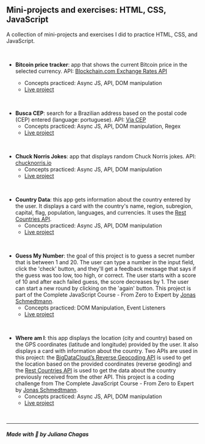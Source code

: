 ## Mini-projects and exercises: HTML, CSS, JavaScript

A collection of mini-projects and exercises I did to practice HTML, CSS, and JavaScript.

<br>

- **Bitcoin price tracker**: app that shows the current Bitcoin price in the selected currency. API: [Blockchain.com Exchange Rates API](https://www.blockchain.com/api/exchange_rates_api)

  - Concepts practiced: Async JS, API, DOM manipulation
  - [Live project](https://codepen.io/julianachagas/full/ExEmWaO)

<br>

- **Busca CEP**: search for a Brazilian address based on the postal code (CEP) entered (language: portuguese). API: [Via CEP](https://viacep.com.br/)
  - Concepts practiced: Async JS, API, DOM manipulation, Regex
  - [Live project](https://codepen.io/julianachagas/full/oNqWZbK)

<br>

- **Chuck Norris Jokes**: app that displays random Chuck Norris jokes. API: [chucknorris.io](https://api.chucknorris.io/)
  - Concepts practiced: Async JS, API, DOM manipulation
  - [Live project](https://codepen.io/julianachagas/full/rNdmyxZ)

<br>

- **Country Data**: this app gets information about the country entered by the user. It displays a card with the country's name, region, subregion, capital, flag, population, languages, and currencies. It uses the [Rest Countries API](https://restcountries.com/).
  - Concepts practiced: Async JS, API, DOM manipulation
  - [Live project](https://codepen.io/julianachagas/full/yLKoNKw)

<br>

- **Guess My Number**: the goal of this project is to guess a secret number that is between 1 and 20. The user can type a number in the input field, click the 'check' button, and they'll get a feedback message that says if the guess was too low, too high, or correct. The user starts with a score of 10 and after each failed guess, the score decreases by 1. The user can start a new round by clicking on the 'again' button. This project is part of the Complete JavaScript Course - From Zero to Expert by [Jonas Schmedtmann](https://www.udemy.com/course/the-complete-javascript-course/).
  - Concepts practiced: DOM Manipulation, Event Listeners
  - [Live project](https://codepen.io/julianachagas/full/ZEoaWxE)

<br>

- **Where am I**: this app displays the location (city and country) based on the GPS coordinates (latitude and longitude) provided by the user. It also displays a card with information about the country. Two APIs are used in this project: the [BigDataCloud’s Reverse Geocoding API](https://www.bigdatacloud.com/docs/api/reverse-geocode-to-city-api) is used to get the location based on the provided coordinates (reverse geoding) and the [Rest Countries API](https://restcountries.com/) is used to get the data about the country previously received from the other API. This project is a coding challenge from The Complete JavaScript Course - From Zero to Expert by [Jonas Schmedtmann](https://www.udemy.com/course/the-complete-javascript-course/).
  - Concepts practiced: Async JS, API, DOM manipulation
  - [Live project](https://codepen.io/julianachagas/full/gOeRymp)

<br>

---

##### Made with 💜 by Juliana Chagas

